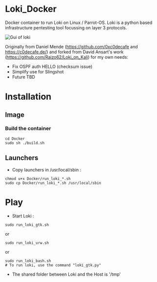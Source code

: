 # Loki_Docker
Docker container to run Loki on Linux / Parrot-OS. Loki is a python based infrastructure pentesting tool focussing on layer 3 protocols.

![Gui of loki](./screenshots/Loki_gui_2023-03-12.png)

Originally from Daniel Mende (https://github.com/0xc0decafe and https://c0decafe.de/) and forked from David Ansart's work (https://github.com/Raizo62/Loki_on_Kali) for my own needs:
* Fix OSPF auth HELLO (checksum issue)
* Simplify use for Slingshot
* Future TBD
  
# Installation

## Image

###  Build the container 

```
cd Docker
sudo sh ./build.sh
```

## Launchers

* Copy launchers in /usr/local/sbin :

```
chmod u+x Docker/run_loki_*.sh
sudo cp Docker/run_loki_*.sh /usr/local/sbin
```

# Play

* Start Loki :

```
sudo run_loki_gtk.sh
```
or
```
sudo run_loki_urw.sh
```
or
```
sudo run_loki_bash.sh
# To run loki, use the command "loki_gtk.py"
```

* The shared folder between Loki and the Host is '/tmp'
